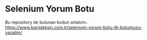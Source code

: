 # Selenium Yorum Botu
 
Bu repository de bulunan kodun anlatımı : https://www.baristeksin.com.tr/selenium-yorum-botu-ilk-botumuzu-yazalim/
